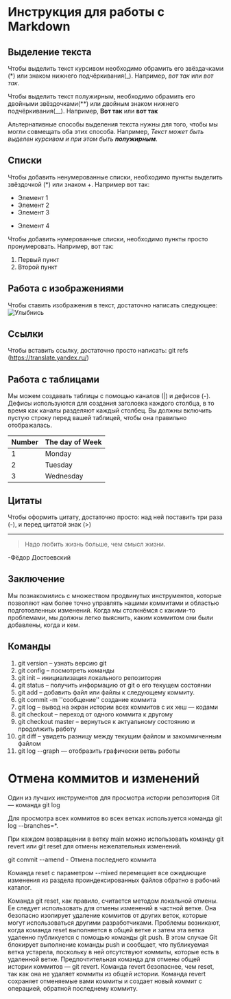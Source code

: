 # Инструкция для работы с Markdown

## Выделение текста

Чтобы выделить текст курсивом необходимо обрамить его звёздачками (*) или знаком нижнего подчёркивания(_). Например, *вот так* или _вот так_.

Чтобы выделить текст полужирным, необходимо обрамить его двойными звёздочками(**) или двойным знаком нижнего подчёркивания(__). Например, **Вот так** или __вот так__

Альтернативные способы выделения текста нужны для того, чтобы мы могли совмещать оба этих способа. Например, _Текст может быть выделен курсивом и при этом быть **полужирным**_.

## Списки

Чтобы добавить ненумерованные списки, необходимо пункты выделить звёздочкой (*) или знаком +. Например вот так:

* Элемент 1
* Элемент 2
* Элемент 3
+ Элемент 4

Чтобы добавить нумерованные списки, необходимо пункты просто пронумеровать. Например, вот так:
1. Первый пункт
2. Второй пункт

## Работа с изображениями

Чтобы ставить изображения в текст, достаточно написать следующее:
![Улыбнись](IMG_2847.jpg)

## Ссылки

Чтобы вставить ссылку, достаточно просто написать: git refs (https://translate.yandex.ru/)

## Работа с таблицами

Мы можем создавать таблицы с помощью каналов (|) и дефисов (-). Дефисы используются для создания заголовка каждого столбца, в то время как каналы разделяют каждый столбец. Вы должны включить пустую строку перед вашей таблицей, чтобы она правильно отображалась. 

| Number | The day of Week |
|--------|-----------------|
|      1 | Monday          |
|      2 | Tuesday         |
|      3 | Wednesday       |

## Цитаты

Чтобы оформить цитату, достаточно просто: над ней поставить три раза (-), и перед цитатой знак (>)

---

>Надо любить жизнь больше, чем смысл жизни.

-Фёдор Достоевский

## Заключение

Мы познакомились с множеством продвинутых инструментов, которые позволяют нам более точно управлять нашими коммитами и областью подготовленных изменений. Когда мы столкнёмся с какими-то проблемами, мы должны легко выяснить, каким коммитом они были добавлены, когда и кем.

## Команды

1. git version – узнать версию git
2. git config – посмотреть команды
3. git init – инициализация локального репозитория
4. git status – получить информацию от git о его текущем состоянии
5. git add – добавить файл или файлы к следующему коммиту.
6. git commit -m ''сообщение'' создание коммита
7. git log – вывод на экран истории всех коммитов с их хеш — кодами
8. git checkout – переход от одного коммита к другому
9. git checkout master – вернуться к актуальному состоянию и продолжить работу
10. git diff – увидеть разницу между текущим файлом и закоммиченным файлом
11. git log --graph — отобразить графически ветвь работы

# Отмена коммитов и изменений

Один из лучших инструментов для просмотра истории репозитория Git — команда git log

 Для просмотра всех коммитов во всех ветках используется команда git log --branches=*.

 При каждом возвращении в ветку main можно использовать команду git revert или git reset для отмены нежелательных изменений.

  git commit --amend - Отмена последнего коммита

  Команда reset с параметром --mixed перемещает все ожидающие изменения из раздела проиндексированных файлов обратно в рабочий каталог.

  Команда git reset, как правило, считается методом локальной отмены. Ее следует использовать для отмены изменений в частной ветке. Она безопасно изолирует удаление коммитов от других веток, которые могут использоваться другими разработчиками. Проблемы возникают, когда команда reset выполняется в общей ветке и затем эта ветка удаленно публикуется с помощью команды git push. В этом случае Git блокирует выполнение команды push и сообщает, что публикуемая ветка устарела, поскольку в ней отсутствуют коммиты, которые есть в удаленной ветке. Предпочтительная команда для отмены общей истории коммитов — git revert. Команда revert безопаснее, чем reset, так как она не удаляет коммиты из общей истории. Команда revert сохраняет отменяемые вами коммиты и создает новый коммит с операцией, обратной последнему коммиту. 